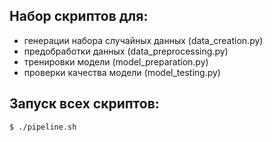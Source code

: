 
## Набор скриптов для:
 - генерации набора случайных данных (data_creation.py)
 - предобработки данных (data_preprocessing.py)
 - тренировки модели (model_preparation.py)
 - проверки качества модели (model_testing.py)


## Запуск всех скриптов:
```bash
$ ./pipeline.sh
```

